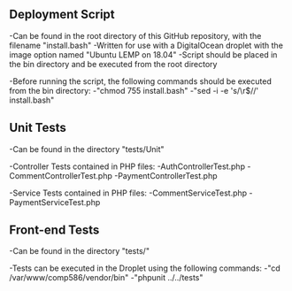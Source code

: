 
Deployment Script
-----------------
-Can be found in the root directory of this GitHub repository, with the filename "install.bash"
-Written for use with a DigitalOcean droplet with the image option named "Ubuntu LEMP on 18.04"
-Script should be placed in the bin directory and be executed from the root directory

-Before running the script, the following commands should be executed from the bin directory:
    -"chmod 755 install.bash"
    -"sed -i -e 's/\r$//' install.bash"


Unit Tests
----------
-Can be found in the directory "tests/Unit"

-Controller Tests contained in PHP files:
    -AuthControllerTest.php
    -CommentControllerTest.php
    -PaymentControllerTest.php

-Service Tests contained in PHP files:
    -CommentServiceTest.php
    -PaymentServiceTest.php


Front-end Tests
---------------
-Can be found in the directory "tests/"



-Tests can be executed in the Droplet using the following commands:
    -"cd /var/www/comp586/vendor/bin"
    -"phpunit ../../tests"

